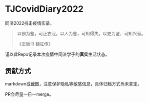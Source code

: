 # TJCovidDiary2022
同济2022抗击疫情实录。


> 以铜为鉴，可正衣冠。以人为鉴，可知得失。以史为鉴，可知兴替。
> 
> 《旧唐书·魏征传》

谨以此Repo记录本次疫情中同济学子的**真实**生活状态。

## 贡献方式

markdown或截图，注意保护隐私等敏感信息，具体归档方式尚未拿定。

PR会尽量一日一merge。